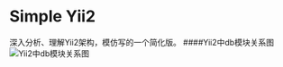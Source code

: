 # Simple Yii2
深入分析、理解Yii2架构，模仿写的一个简化版。
####Yii2中db模块关系图
![Yii2中db模块关系图](http://static.zgjian.cc/Analyze_yii2_database_layout.png)
